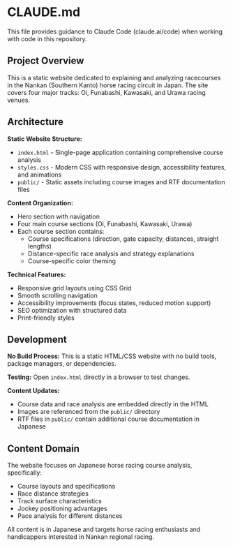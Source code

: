 # CLAUDE.md

This file provides guidance to Claude Code (claude.ai/code) when working with code in this repository.

## Project Overview

This is a static website dedicated to explaining and analyzing racecourses in the Nankan (Southern Kanto) horse racing circuit in Japan. The site covers four major tracks: Oi, Funabashi, Kawasaki, and Urawa racing venues.

## Architecture

**Static Website Structure:**
- `index.html` - Single-page application containing comprehensive course analysis
- `styles.css` - Modern CSS with responsive design, accessibility features, and animations
- `public/` - Static assets including course images and RTF documentation files

**Content Organization:**
- Hero section with navigation
- Four main course sections (Oi, Funabashi, Kawasaki, Urawa)
- Each course section contains:
  - Course specifications (direction, gate capacity, distances, straight lengths)
  - Distance-specific race analysis and strategy explanations
  - Course-specific color theming

**Technical Features:**
- Responsive grid layouts using CSS Grid
- Smooth scrolling navigation
- Accessibility improvements (focus states, reduced motion support)
- SEO optimization with structured data
- Print-friendly styles

## Development

**No Build Process:** This is a static HTML/CSS website with no build tools, package managers, or dependencies.

**Testing:** Open `index.html` directly in a browser to test changes.

**Content Updates:** 
- Course data and race analysis are embedded directly in the HTML
- Images are referenced from the `public/` directory
- RTF files in `public/` contain additional course documentation in Japanese

## Content Domain

The website focuses on Japanese horse racing course analysis, specifically:
- Course layouts and specifications
- Race distance strategies 
- Track surface characteristics
- Jockey positioning advantages
- Pace analysis for different distances

All content is in Japanese and targets horse racing enthusiasts and handicappers interested in Nankan regional racing.